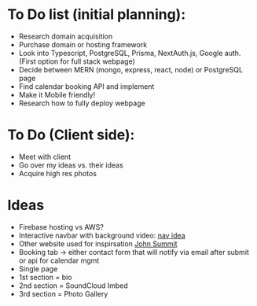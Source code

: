 # To Do list (initial planning):
  * Research domain acquisition 
  * Purchase domain or hosting framework
  * Look into Typescript, PostgreSQL, Prisma, NextAuth.js, Google auth. (First option for full stack webpage)
  * Decide between MERN (mongo, express, react, node) or PostgreSQL page
  * Find calendar booking API and implement
  * Make it Mobile friendly!
  * Research how to fully deploy webpage

# To Do (Client side):
  * Meet with client
  * Go over my ideas vs. their ideas
  * Acquire high res photos

# Ideas
  * Firebase hosting vs AWS?
  * Interactive navbar with background video: [nav idea](https://www.waxmotif.com/)
  * Other website used for inspirsation [John Summit](https://www.johnsummitmusic.com/)
  * Booking tab -> either contact form that will notify via email after submit or api for calendar mgmt
  * Single page
  * 1st section = bio
  * 2nd section = SoundCloud Imbed
  * 3rd section = Photo Gallery